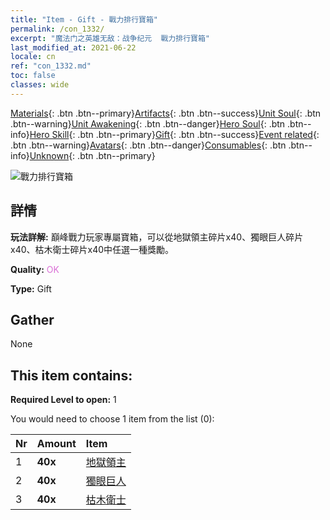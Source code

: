 ```yaml
---
title: "Item - Gift - 戰力排行寶箱"
permalink: /con_1332/
excerpt: "魔法门之英雄无敌：战争纪元  戰力排行寶箱"
last_modified_at: 2021-06-22
locale: cn
ref: "con_1332.md"
toc: false
classes: wide
---
```

 [Materials](/ItemsCN/){: .btn .btn--primary}[Artifacts](/ItemsCN/Artifacts/){: .btn .btn--success}[Unit Soul](/ItemsCN/UnitSoul/){: .btn .btn--warning}[Unit Awakening](/ItemsCN/UnitAwakening/){: .btn .btn--danger}[Hero Soul](/ItemsCN/HeroSoul/){: .btn .btn--info}[Hero Skill](/ItemsCN/HeroSkill/){: .btn .btn--primary}[Gift](/ItemsCN/Gift/){: .btn .btn--success}[Event related](/ItemsCN/Events/){: .btn .btn--warning}[Avatars](/ItemsCN/Avatars/){: .btn .btn--danger}[Consumables](/ItemsCN/Consumables/){: .btn .btn--info}[Unknown](/ItemsCN/Unknown/){: .btn .btn--primary}

 ![戰力排行寶箱](/images/t/i_905001.png)

## 詳情
 **玩法詳解:** 巔峰戰力玩家專屬寶箱，可以從地獄領主碎片x40、獨眼巨人碎片x40、枯木衛士碎片x40中任選一種獎勵。

 **Quality:** <span style="color: #DA70D6">OK</span>

 **Type:** Gift

## Gather

  None

## This item contains:

 **Required Level to open:** 1

 You would need to choose 1 item from the list (0):

  | Nr | Amount |     Item    |
  |:---|:-------|:------------|
  | 1 |  **40x** | [地獄領主](/cn/Items/unt_230/) |  | 
  | 2 |  **40x** | [獨眼巨人](/cn/Items/unt_222/) |  | 
  | 3 |  **40x** | [枯木衛士](/cn/Items/unt_203/) |  | 
